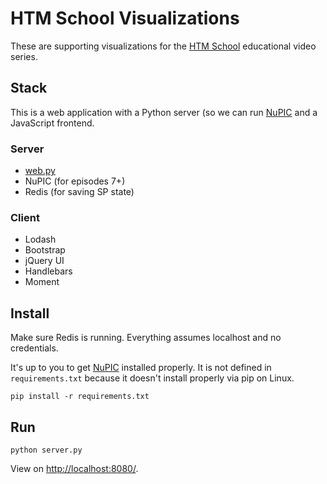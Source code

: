 # HTM School Visualizations

These are supporting visualizations for the [HTM School](https://www.youtube.com/playlist?list=PL3yXMgtrZmDqhsFQzwUC9V8MeeVOQ7eZ9) educational video series.

## Stack

This is a web application with a Python server (so we can run [NuPIC](https://github.com/numenta/nupic) and a JavaScript frontend.

### Server

- [web.py]()
- NuPIC (for episodes 7+)
- Redis (for saving SP state)

### Client

- Lodash
- Bootstrap
- jQuery UI
- Handlebars
- Moment

## Install

Make sure Redis is running. Everything assumes localhost and no credentials.

It's up to you to get [NuPIC](https://github.com/numenta/nupic) installed properly. It is not defined in `requirements.txt` because it doesn't install properly via pip on Linux.

    pip install -r requirements.txt

## Run

    python server.py

View on <http://localhost:8080/>.
